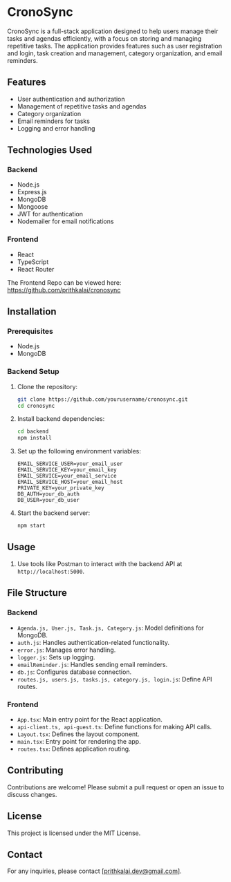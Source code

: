 # CronoSync

CronoSync is a full-stack application designed to help users manage their tasks and agendas efficiently, with a focus on storing and managing repetitive tasks. The application provides features such as user registration and login, task creation and management, category organization, and email reminders.

## Features

- User authentication and authorization
- Management of repetitive tasks and agendas
- Category organization
- Email reminders for tasks
- Logging and error handling

## Technologies Used

### Backend

- Node.js
- Express.js
- MongoDB
- Mongoose
- JWT for authentication
- Nodemailer for email notifications

### Frontend

- React
- TypeScript
- React Router

The Frontend Repo can be viewed here: https://github.com/prithkalai/cronosync

## Installation

### Prerequisites

- Node.js
- MongoDB

### Backend Setup

1. Clone the repository:

   ```bash
   git clone https://github.com/yourusername/cronosync.git
   cd cronosync
   ```

2. Install backend dependencies:

   ```bash
   cd backend
   npm install
   ```

3. Set up the following environment variables:

   ```
   EMAIL_SERVICE_USER=your_email_user
   EMAIL_SERVICE_KEY=your_email_key
   EMAIL_SERVICE=your_email_service
   EMAIL_SERVICE_HOST=your_email_host
   PRIVATE_KEY=your_private_key
   DB_AUTH=your_db_auth
   DB_USER=your_db_user
   ```

4. Start the backend server:
   ```bash
   npm start
   ```

## Usage

1. Use tools like Postman to interact with the backend API at `http://localhost:5000`.

## File Structure

### Backend

- `Agenda.js, User.js, Task.js, Category.js`: Model definitions for MongoDB.
- `auth.js`: Handles authentication-related functionality.
- `error.js`: Manages error handling.
- `logger.js`: Sets up logging.
- `emailReminder.js`: Handles sending email reminders.
- `db.js`: Configures database connection.
- `routes.js, users.js, tasks.js, category.js, login.js`: Define API routes.

### Frontend

- `App.tsx`: Main entry point for the React application.
- `api-client.ts, api-guest.ts`: Define functions for making API calls.
- `Layout.tsx`: Defines the layout component.
- `main.tsx`: Entry point for rendering the app.
- `routes.tsx`: Defines application routing.

## Contributing

Contributions are welcome! Please submit a pull request or open an issue to discuss changes.

## License

This project is licensed under the MIT License.

## Contact

For any inquiries, please contact [prithkalai.dev@gmail.com].

